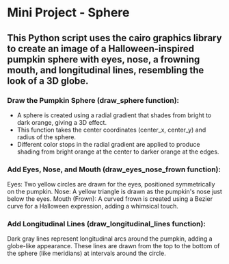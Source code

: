 # Mini Project - Sphere

## This Python script uses the cairo graphics library to create an image of a Halloween-inspired pumpkin sphere with eyes, nose, a frowning mouth, and longitudinal lines, resembling the look of a 3D globe.

### Draw the Pumpkin Sphere (draw_sphere function):

- A sphere is created using a radial gradient that shades from bright to dark orange, giving a 3D effect. 
- This function takes the center coordinates (center_x, center_y) and radius of the sphere.
- Different color stops in the radial gradient are applied to produce shading from bright orange at the center to darker orange at the edges.

### Add Eyes, Nose, and Mouth (draw_eyes_nose_frown function):

Eyes: Two yellow circles are drawn for the eyes, positioned symmetrically on the pumpkin.
Nose: A yellow triangle is drawn as the pumpkin's nose just below the eyes.
Mouth (Frown): A curved frown is created using a Bezier curve for a Halloween expression, adding a whimsical touch.

### Add Longitudinal Lines (draw_longitudinal_lines function):

Dark gray lines represent longitudinal arcs around the pumpkin, adding a globe-like appearance.
These lines are drawn from the top to the bottom of the sphere (like meridians) at intervals around the circle.
